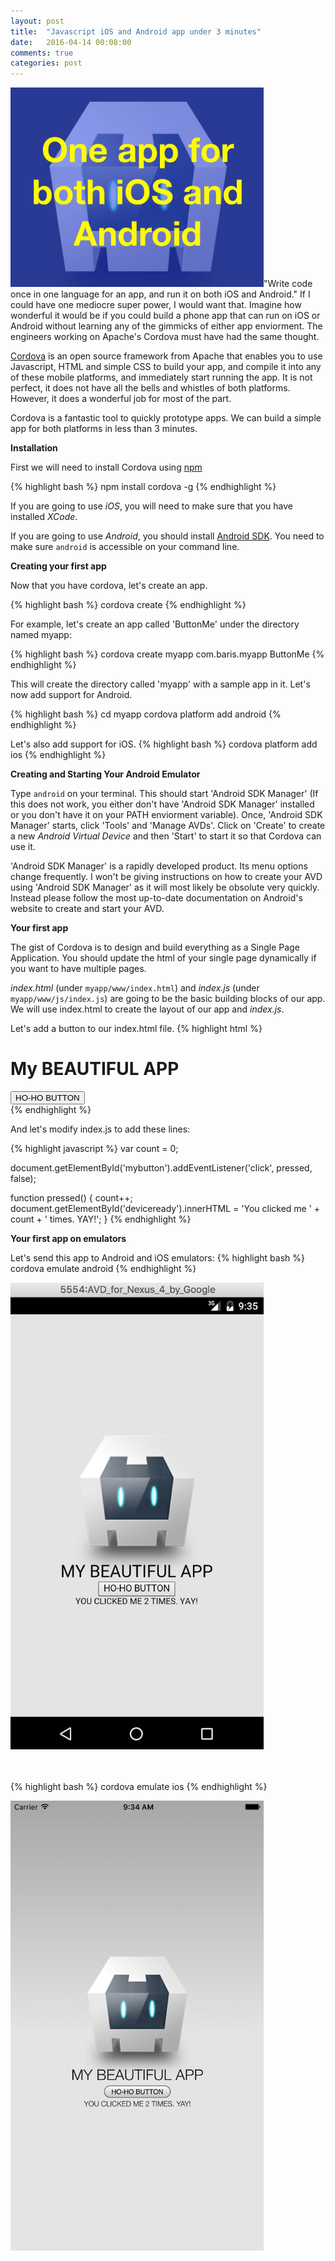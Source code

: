 ```yaml
---
layout: post
title:  "Javascript iOS and Android app under 3 minutes"
date:   2016-04-14 00:08:00
comments: true
categories: post
---
```

<span class="leftImage imgDiv"><img alt="The reason" src="/assets/cordova/00_intro.png" width="405/"></span>"Write code once in one language for an app, and run it on both iOS and Android." If I could have one mediocre super power, I would want that. Imagine how wonderful it would be if you could build a phone app that can run on iOS or Android without learning any of the gimmicks of either app enviorment. The engineers working on Apache's Cordova must have had the same thought.


[Cordova](cordova.apache.org) is an open source framework from Apache that enables you to use Javascript, HTML and simple CSS to build your app, and compile it into any of these mobile platforms, and immediately start running the app. It is not perfect, it does not have all the bells and whistles of both platforms. However, it does a wonderful job for most of the part. 

Cordova is a fantastic tool to quickly prototype apps. We can build a simple app for both platforms in less than 3 minutes. 
<!--more-->

**Installation**

First we will need to install Cordova using [npm](http://npmjs.com)

{% highlight bash %}
npm install cordova -g
{% endhighlight %}

If you are going to use *iOS*, you will need to make sure that you have installed *XCode*.

If you are going to use *Android*, you should install [Android SDK](http://www.google.com/search?q=andorid+sdk). You need to make sure `android` is accessible on your command line.

**Creating your first app**

Now that you have cordova, let's create an app. 

{% highlight bash %}
 cordova create <name-of-the-app-directory> <reverse-com-name> <app-name>
{% endhighlight %}

For example, let's create an app called 'ButtonMe' under the directory named myapp:

{% highlight bash %}
 cordova create myapp com.baris.myapp ButtonMe
{% endhighlight %}

This will create the directory called 'myapp' with a sample app in it. Let's now add support for Android.

{% highlight bash %}
 cd myapp
 cordova platform add android
{% endhighlight %}

Let's also add support for iOS.
{% highlight bash %}
 cordova platform add ios
{% endhighlight %}

**Creating and Starting Your Android Emulator**

Type `android` on your terminal. This should start 'Android SDK Manager' (If this does not work, you either don't have 'Android SDK Manager' installed or you don't have it on your PATH enviorment variable). Once, 'Android SDK Manager' starts, click 'Tools' and 'Manage AVDs'. Click on 'Create' to create a new *Android Virtual Device* and then 'Start' to start it so that Cordova can use it.

'Android SDK Manager' is a rapidly developed product. Its menu options change frequently. I won't be giving instructions on how to create your AVD using 'Android SDK Manager' as it will most likely be obsolute very quickly. Instead please follow the most up-to-date documentation on Android's website to create and start your AVD.

**Your first app**

The gist of Cordova is to design and build everything as a Single Page Application. You should update the html of your single page dynamically if you want to have multiple pages. 

*index.html* (under `myapp/www/index.html`) and *index.js* (under `myapp/www/js/index.js`) are going to be the basic building blocks of our app. We will use index.html to create the layout of our app and *index.js*.  

Let's add a button to our index.html file. 
{% highlight html %}
<div class="app">
  <h1>My BEAUTIFUL APP</h1>
  <button id="mybutton"> HO-HO BUTTON</button>
  <div id="deviceready"></div>
</div>
{% endhighlight %}

And let's modify index.js to add these lines:

{% highlight javascript %}
var count = 0;

document.getElementById('mybutton').addEventListener('click', pressed, false);

function pressed() {
    count++;
    document.getElementById('deviceready').innerHTML = 'You clicked me ' + count + ' times. YAY!';
}
{% endhighlight %}


**Your first app on emulators**

Let's send this app to Android and iOS emulators:
{% highlight bash %}
 cordova emulate android
{% endhighlight %}

<div class="outerDiv">
<div class="imgDiv">
<img alt="The reason" src="/assets/cordova/01_android.png" width="405/"></div>
</div>

<br><br>
{% highlight bash %}
 cordova emulate ios
{% endhighlight %}
<div class="outerDiv">
<div class="imgDiv"><img alt="The reason" src="/assets/cordova/02_iphone.png" width="405/"></div>
</div>

